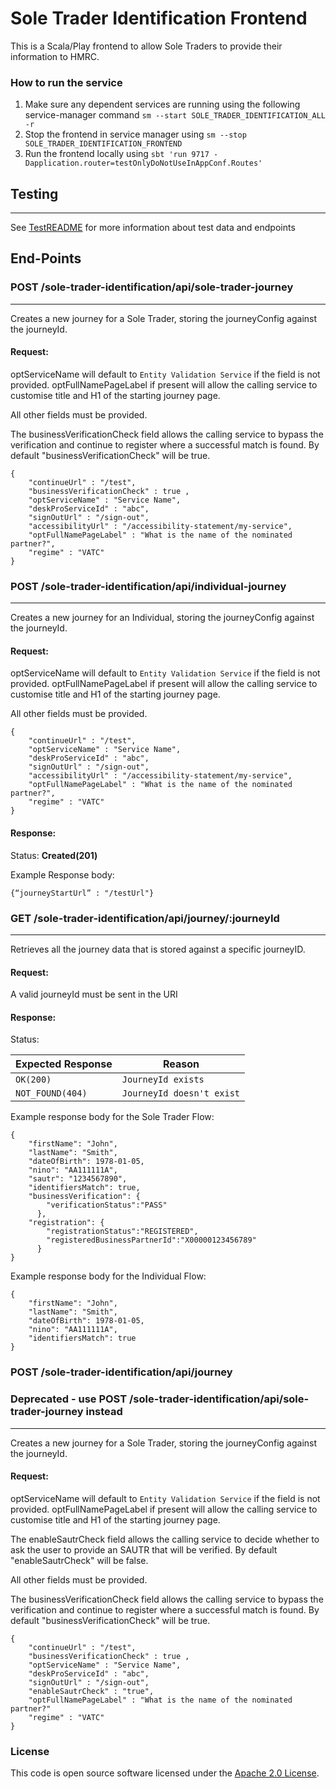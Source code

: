
# Sole Trader Identification Frontend

This is a Scala/Play frontend to allow Sole Traders to provide their information to HMRC.

### How to run the service
1. Make sure any dependent services are running using the following service-manager command `sm --start SOLE_TRADER_IDENTIFICATION_ALL -r`
2. Stop the frontend in service manager using `sm --stop SOLE_TRADER_IDENTIFICATION_FRONTEND`
3. Run the frontend locally using
`sbt 'run 9717 -Dapplication.router=testOnlyDoNotUseInAppConf.Routes'`
   
## Testing

---
See [TestREADME](TestREADME.md) for more information about test data and endpoints

## End-Points

### POST /sole-trader-identification/api/sole-trader-journey

---
Creates a new journey for a Sole Trader, storing the journeyConfig against the journeyId.
#### Request:

optServiceName will default to `Entity Validation Service` if the field is not provided.
optFullNamePageLabel if present will allow the calling service to customise title and H1 of the starting journey page.

All other fields must be provided.

The businessVerificationCheck field allows the calling service to bypass the verification and 
continue to register where a successful match is found. By default "businessVerificationCheck" will be true.

```
{
    "continueUrl" : "/test",
    "businessVerificationCheck" : true ,
    "optServiceName" : "Service Name",
    "deskProServiceId" : "abc",
    "signOutUrl" : "/sign-out",
    "accessibilityUrl" : "/accessibility-statement/my-service",
    "optFullNamePageLabel" : "What is the name of the nominated partner?",
    "regime" : "VATC"
}
```

### POST /sole-trader-identification/api/individual-journey

---
Creates a new journey for an Individual, storing the journeyConfig against the journeyId.
#### Request:

optServiceName will default to `Entity Validation Service` if the field is not provided.
optFullNamePageLabel if present will allow the calling service to customise title and H1 of the starting journey page.

All other fields must be provided.

```
{
    "continueUrl" : "/test",
    "optServiceName" : "Service Name",
    "deskProServiceId" : "abc",
    "signOutUrl" : "/sign-out",
    "accessibilityUrl" : "/accessibility-statement/my-service",
    "optFullNamePageLabel" : "What is the name of the nominated partner?",
    "regime" : "VATC"
}
```

#### Response:
Status: **Created(201)**

Example Response body:

```
{“journeyStartUrl” : "/testUrl"}
```

### GET /sole-trader-identification/api/journey/:journeyId

---
Retrieves all the journey data that is stored against a specific journeyID.
#### Request:
A valid journeyId must be sent in the URI

#### Response:
Status:

| Expected Response                       | Reason                         |
|-----------------------------------------|--------------------------------|
| ```OK(200)```                           | ```JourneyId exists```         |
| ```NOT_FOUND(404)```                    | ```JourneyId doesn't exist```  |

Example response body for the Sole Trader Flow:
```
{
    "firstName": "John",
    "lastName": "Smith",
    "dateOfBirth": 1978-01-05,
    "nino": "AA111111A",
    "sautr": "1234567890",
    "identifiersMatch": true,
    "businessVerification": {
        "verificationStatus":"PASS"
      },
    "registration": {
        "registrationStatus":"REGISTERED",
        "registeredBusinessPartnerId":"X00000123456789"
      }
}
```

Example response body for the Individual Flow:
```
{
    "firstName": "John",
    "lastName": "Smith",
    "dateOfBirth": 1978-01-05,
    "nino": "AA111111A",
    "identifiersMatch": true
}
```

### POST /sole-trader-identification/api/journey
### Deprecated - use POST /sole-trader-identification/api/sole-trader-journey instead

---
Creates a new journey for a Sole Trader, storing the journeyConfig against the journeyId.
#### Request:

optServiceName will default to `Entity Validation Service` if the field is not provided.
optFullNamePageLabel if present will allow the calling service to customise title and H1 of the starting journey page.

The enableSautrCheck field allows the calling service to decide whether to ask the user to provide
an SAUTR that will be verified. By default "enableSautrCheck" will be false.

All other fields must be provided.

The businessVerificationCheck field allows the calling service to bypass the verification and
continue to register where a successful match is found. By default "businessVerificationCheck" will be true.

```
{
    "continueUrl" : "/test",
    "businessVerificationCheck" : true ,
    "optServiceName" : "Service Name",
    "deskProServiceId" : "abc",
    "signOutUrl" : "/sign-out",
    "enableSautrCheck" : "true",
    "optFullNamePageLabel" : "What is the name of the nominated partner?"
    "regime" : "VATC"
}
```

### License

This code is open source software licensed under the [Apache 2.0 License]("http://www.apache.org/licenses/LICENSE-2.0.html").
